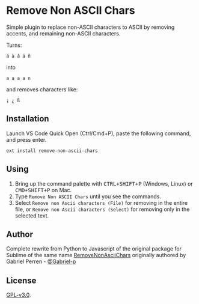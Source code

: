 # Remove Non ASCII Chars

Simple plugin to replace non-ASCII characters to ASCII by removing accents,
and remaining non-ASCII characters.

Turns:

    á à â ä ñ

into

    a a a a n

and removes characters like:

    ¡ ¿ ß

## Installation

Launch VS Code Quick Open (Ctrl/Cmd+P), paste the following command, and press enter.

```
ext install remove-non-ascii-chars
```

## Using

1. Bring up the command palette with <kbd>CTRL+SHIFT+P</kbd> (Windows,
   Linux) or <kbd>CMD+SHIFT+P</kbd> on Mac.
2. Type `Remove Non ASCII Chars` until you see the commands.
3. Select `Remove non Ascii characters (File)` for removing in the entire file,
   or `Remove non Ascii characters (Select)` for removing only in the selected
   text.

## Author

Complete rewrite from Python to Javascript of the original package for Sublime of
the same name [Remove​Non​Ascii​Chars](https://packagecontrol.io/packages/RemoveNonAsciiChars#:~:text=Bring%20out%20the%20command%20palette,only%20in%20the%20selected%20text.) originally authored by Gabriel Perren - [@Gabriel-p](https://github.com/Gabriel-p)

## License

[GPL-v3.0](https://www.gnu.org/licenses/gpl-3.0.en.html).

[wbond]: http://wbond.net/sublime_packages/package_control
[wbond 2]: http://wbond.net/sublime_packages/package_control/installation
